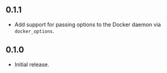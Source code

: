 ## 0.1.1

- Add support for passing options to the Docker daemon via `docker_options`.

## 0.1.0

- Initial release.
